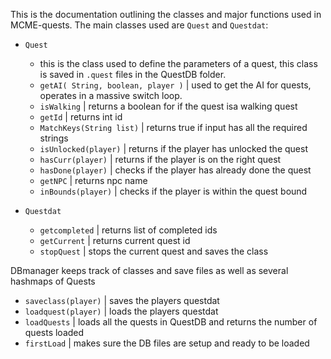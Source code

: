 This is the documentation outlining the classes and major functions used in MCME-quests. The main classes  used are `Quest` and `Questdat`:
- `Quest`
	- this is the class used to define the parameters of a quest, this class is saved in `.quest` files in the QuestDB folder.
	- `getAI( String, boolean, player )` | used to get the AI for quests, operates in a massive switch loop. 
	- `isWalking` | returns a boolean for if the quest isa walking quest
	- `getId` | returns int id
	- `MatchKeys(String list)` | returns true if input has all the required strings 
	- `isUnlocked(player)` | returns if the player has unlocked the quest
	- `hasCurr(player)` | returns if the player is on the right quest
	- `hasDone(player)` | checks if the player has already done the quest
	- `getNPC` | returns npc name
	- `inBounds(player)` | checks if the player is within the quest bound

- `Questdat`
  - `getcompleted` | returns list of completed ids
  - `getCurrent` | returns current quest id
  - `stopQuest` | stops the current quest and saves the class
  
DBmanager keeps track of classes and save files as well as several hashmaps of Quests
  - `saveclass(player)` | saves the players questdat
  - `loadquest(player)` | loads the players questdat
  - `loadQuests` | loads all the quests in QuestDB and returns the number of quests loaded
  - `firstLoad` | makes sure the DB files are setup and ready to be loaded
